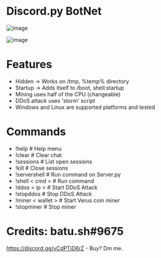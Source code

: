 # Discord.py BotNet
![image](https://user-images.githubusercontent.com/104208624/200583461-146005fc-d2aa-4baf-9a71-babebc985633.png)

![image](https://user-images.githubusercontent.com/104208624/200583872-8876b881-82bb-4651-8afb-bcd3e7bd9e2c.png)

# Features
* Hidden -> Works on /tmp, %temp% directory
* Startup -> Adds itself to /boot, shell:startup
* Mining uses half of the CPU (changeable)
* DDoS attack uses 'storm' script
* Windows and Linux are supported platforms and tested

# Commands
* !help                   # Help menu
* !clear                  # Clear chat
* !sessions               # List open sessions
* !kill                   # Close sessions
* !servershell            # Run command on Server.py
* !shell < cmd >          # Run command
* !ddos < ip >            # Start DDoS Attack
* !stopddos               # Stop DDoS Attack
* !miner < wallet >       # Start Verus coin miner
* !stopminer              # Stop miner

# Credits: batu.sh#9675
https://discord.gg/vCdPTjD6rZ - Buy? Dm me.
